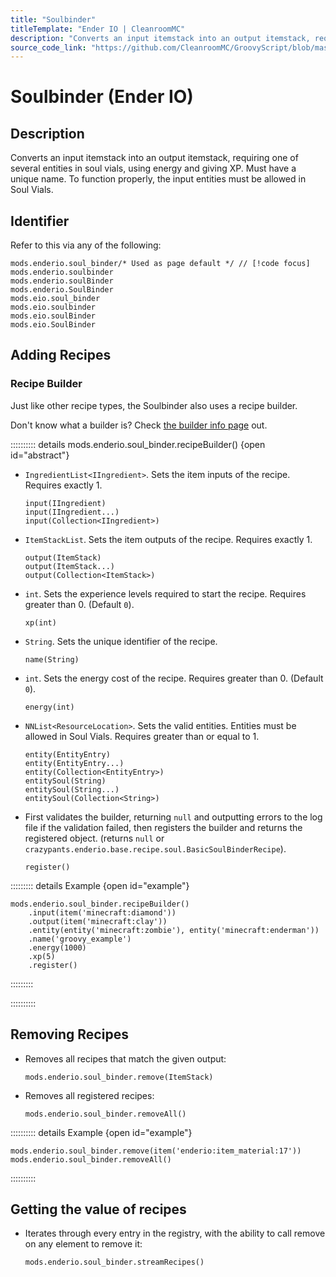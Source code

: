 ```yaml
---
title: "Soulbinder"
titleTemplate: "Ender IO | CleanroomMC"
description: "Converts an input itemstack into an output itemstack, requiring one of several entities in soul vials, using energy and giving XP. Must have a unique name. To function properly, the input entities must be allowed in Soul Vials."
source_code_link: "https://github.com/CleanroomMC/GroovyScript/blob/master/src/main/java/com/cleanroommc/groovyscript/compat/mods/enderio/SoulBinder.java"
---
```


# Soulbinder (Ender IO)

## Description

Converts an input itemstack into an output itemstack, requiring one of several entities in soul vials, using energy and giving XP. Must have a unique name. To function properly, the input entities must be allowed in Soul Vials.

## Identifier

Refer to this via any of the following:

```groovy:no-line-numbers {1}
mods.enderio.soul_binder/* Used as page default */ // [!code focus]
mods.enderio.soulbinder
mods.enderio.soulBinder
mods.enderio.SoulBinder
mods.eio.soul_binder
mods.eio.soulbinder
mods.eio.soulBinder
mods.eio.SoulBinder
```


## Adding Recipes

### Recipe Builder

Just like other recipe types, the Soulbinder also uses a recipe builder.

Don't know what a builder is? Check [the builder info page](../../groovy/builder.md) out.

:::::::::: details mods.enderio.soul_binder.recipeBuilder() {open id="abstract"}
- `IngredientList<IIngredient>`. Sets the item inputs of the recipe. Requires exactly 1.

    ```groovy:no-line-numbers
    input(IIngredient)
    input(IIngredient...)
    input(Collection<IIngredient>)
    ```

- `ItemStackList`. Sets the item outputs of the recipe. Requires exactly 1.

    ```groovy:no-line-numbers
    output(ItemStack)
    output(ItemStack...)
    output(Collection<ItemStack>)
    ```

- `int`. Sets the experience levels required to start the recipe. Requires greater than 0. (Default `0`).

    ```groovy:no-line-numbers
    xp(int)
    ```

- `String`. Sets the unique identifier of the recipe.

    ```groovy:no-line-numbers
    name(String)
    ```

- `int`. Sets the energy cost of the recipe. Requires greater than 0. (Default `0`).

    ```groovy:no-line-numbers
    energy(int)
    ```

- `NNList<ResourceLocation>`. Sets the valid entities. Entities must be allowed in Soul Vials. Requires greater than or equal to 1.

    ```groovy:no-line-numbers
    entity(EntityEntry)
    entity(EntityEntry...)
    entity(Collection<EntityEntry>)
    entitySoul(String)
    entitySoul(String...)
    entitySoul(Collection<String>)
    ```

- First validates the builder, returning `null` and outputting errors to the log file if the validation failed, then registers the builder and returns the registered object. (returns `null` or `crazypants.enderio.base.recipe.soul.BasicSoulBinderRecipe`).

    ```groovy:no-line-numbers
    register()
    ```

::::::::: details Example {open id="example"}
```groovy:no-line-numbers
mods.enderio.soul_binder.recipeBuilder()
    .input(item('minecraft:diamond'))
    .output(item('minecraft:clay'))
    .entity(entity('minecraft:zombie'), entity('minecraft:enderman'))
    .name('groovy_example')
    .energy(1000)
    .xp(5)
    .register()
```

:::::::::

::::::::::

## Removing Recipes

- Removes all recipes that match the given output:

    ```groovy:no-line-numbers
    mods.enderio.soul_binder.remove(ItemStack)
    ```

- Removes all registered recipes:

    ```groovy:no-line-numbers
    mods.enderio.soul_binder.removeAll()
    ```

:::::::::: details Example {open id="example"}
```groovy:no-line-numbers
mods.enderio.soul_binder.remove(item('enderio:item_material:17'))
mods.enderio.soul_binder.removeAll()
```

::::::::::

## Getting the value of recipes

- Iterates through every entry in the registry, with the ability to call remove on any element to remove it:

    ```groovy:no-line-numbers
    mods.enderio.soul_binder.streamRecipes()
    ```
